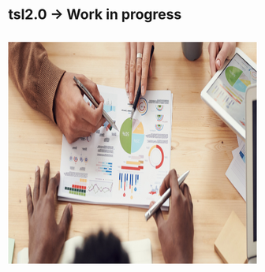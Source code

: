 # tsl2.0  -> Work in progress
#
<img src="https://github.com/maciej-jankowskii/tsl2.0/blob/2c8890b686595491b2d5cc01b5fa9f48ae3a9a2e/tsl.png" width="700" height="450/">
